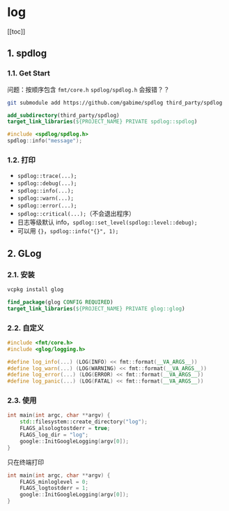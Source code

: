 # log

[[toc]]

## 1. spdlog

### 1.1. Get Start

问题：按顺序包含 `fmt/core.h` `spdlog/spdlog.h` 会报错？？

```sh
git submodule add https://github.com/gabime/spdlog third_party/spdlog
```

```cmake
add_subdirectory(third_party/spdlog)
target_link_libraries(${PROJECT_NAME} PRIVATE spdlog::spdlog)
```

```cpp
#include <spdlog/spdlog.h>
spdlog::info("message");
```

### 1.2. 打印

- `spdlog::trace(...);`
- `spdlog::debug(...);`
- `spdlog::info(...);`
- `spdlog::warn(...);`
- `spdlog::error(...);`
- `spdlog::critical(...);`（不会退出程序）
- 日志等级默认 info，`spdlog::set_level(spdlog::level::debug);`
- 可以用 `{}`，`spdlog::info("{}", 1);`

## 2. GLog

### 2.1. 安装

```sh
vcpkg install glog
```

```cmake
find_package(glog CONFIG REQUIRED)
target_link_libraries(${PROJECT_NAME} PRIVATE glog::glog)
```

### 2.2. 自定义

```cpp
#include <fmt/core.h>
#include <glog/logging.h>

#define log_info(...) (LOG(INFO) << fmt::format(__VA_ARGS__))
#define log_warn(...) (LOG(WARNING) << fmt::format(__VA_ARGS__))
#define log_error(...) (LOG(ERROR) << fmt::format(__VA_ARGS__))
#define log_panic(...) (LOG(FATAL) << fmt::format(__VA_ARGS__))
```

### 2.3. 使用

```cpp
int main(int argc, char **argv) {
    std::filesystem::create_directory("log");
    FLAGS_alsologtostderr = true;
    FLAGS_log_dir = "log";
    google::InitGoogleLogging(argv[0]);
}
```

只在终端打印

```cpp
int main(int argc, char **argv) {
    FLAGS_minloglevel = 0;
    FLAGS_logtostderr = 1;
    google::InitGoogleLogging(argv[0]);
}
```
